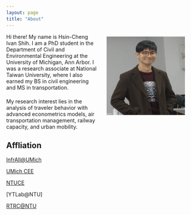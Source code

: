 ```yaml
---
layout: page
title: "About"
---
```



<img align="right" width="210" height="210" src="/images/IvanShih_headshot.png" style="vertical-align:middle;margin: 8px 25px">


<div style="margin-bottom: 20px">
    <p>Hi there! My name is Hsin-Cheng Ivan Shih. I am a PhD student in the Department of Civil and Environmental Engineering at the University of Michigan, Ann Arbor. I was a research associate at National Taiwan University, where I also earned my BS in civil engineering and MS in transportation.</p>
</div>

<div>
    <p>My research interest lies in the analysis of traveler behavior with advanced econometrics models, air transportation management, railway capacity, and urban mobility.</p>
</div>


## Affliation

[InfrAll@UMich](https://infrall.engin.umich.edu)

[UMich CEE](https://cee.engin.umich.edu)

[NTUCE](https://www.ce.ntu.edu.tw)

[YTLab@NTU]

[RTRC@NTU](https://www.ce.ntu.edu.tw/railway/English/english.htm)
